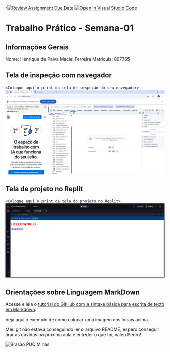 r[![Review Assignment Due Date](https://classroom.github.com/assets/deadline-readme-button-22041afd0340ce965d47ae6ef1cefeee28c7c493a6346c4f15d667ab976d596c.svg)](https://classroom.github.com/a/2vKxdDNy)
[![Open in Visual Studio Code](https://classroom.github.com/assets/open-in-vscode-2e0aaae1b6195c2367325f4f02e2d04e9abb55f0b24a779b69b11b9e10269abc.svg)](https://classroom.github.com/online_ide?assignment_repo_id=20075645&assignment_repo_type=AssignmentRepo)
# Trabalho Prático - Semana-01

## Informações Gerais

Nome: Henrique de Paiva Maciel Ferreira
Matricula: 897765

## Tela de inspeção com navegador

`<Coloque aqui o print da tela de inspeção do seu navegador>`
![Inspeção](images/Print%20-%20Inspec.%20Notion%20.png)

## Tela de projeto no Replit

`<Coloque aqui o print da tela do projeto no Replit>`
![Hello](images/Hello%20World.png)

## Orientações sobre Linguagem MarkDown

Acesse e leia o [tutorial do GitHub com a sintaxe básica para escrita de texto em Markdown](https://docs.github.com/pt/get-started/writing-on-github/getting-started-with-writing-and-formatting-on-github/basic-writing-and-formatting-syntax).

Veja aqui o exemplo de como colocar uma imagem nos locais acima. 

Meu git não estava conseguindo ler o arquivo README, espero conseguir tirar as dúvidas na próxima aula e enteder o que foi, valeu Pedro!


![Brasão PUC Minas](images/brasao_puc.png)
